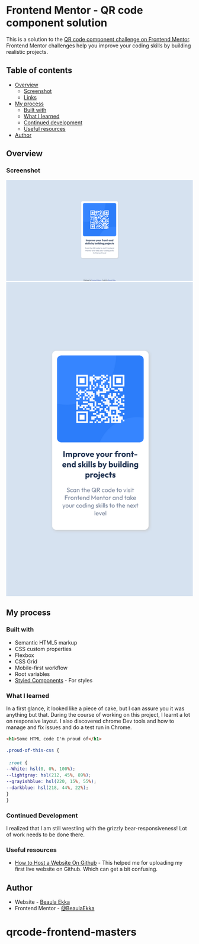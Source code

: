 # Frontend Mentor - QR code component solution

This is a solution to the [QR code component challenge on Frontend Mentor](https://www.frontendmentor.io/challenges/qr-code-component-iux_sIO_H). Frontend Mentor challenges help you improve your coding skills by building realistic projects. 

## Table of contents

- [Overview](#overview)
  - [Screenshot](#screenshot)
  - [Links](#links)
- [My process](#my-process)
  - [Built with](#built-with)
  - [What I learned](#what-i-learned)
  - [Continued development](#continued-development)
  - [Useful resources](#useful-resources)
- [Author](#author)



## Overview

### Screenshot

![](./solution/QR%20code%20desktop.png)
![](./solution/QRcode%20mobile.png)



<!-- ### Links

- Live Site URL: [Add live site URL here](https://your-live-site-url.com) -->

## My process

### Built with

- Semantic HTML5 markup
- CSS custom properties
- Flexbox
- CSS Grid
- Mobile-first workflow
- Root variables
- [Styled Components](https://styled-components.com/) - For styles



### What I learned

In a first glance, it looked like a piece of cake, but I can assure you it was anything but that. During the course of working on this project, I learnt a lot on responsive layout. I also discovered chrome Dev tools and how to manage and fix issues and do a test run in Chrome.



```html
<h1>Some HTML code I'm proud of</h1>
```
```css
.proud-of-this-css {
 
 :root {
--White: hsl(0, 0%, 100%);
--lightgray: hsl(212, 45%, 89%);
--grayishblue: hsl(220, 15%, 55%);
--darkblue: hsl(218, 44%, 22%);
}
}
```



### Continued Development

I realized that I am still wrestling with the grizzly bear-responsiveness! Lot of work needs to be done there.


### Useful resources

- [How to Host a Website On Github](https://www.youtube.com/watch?v=8hrJ4oN1u_8) - This helped me for uploading my first live website on Github. Which can get a bit confusing. 


## Author

- Website - [Beaula Ekka](https://www.behance.net/beaula)
- Frontend Mentor - [@BeaulaEkka](https://www.frontendmentor.io/profile/BeaulaEkka)





# qrcode-frontend-masters
